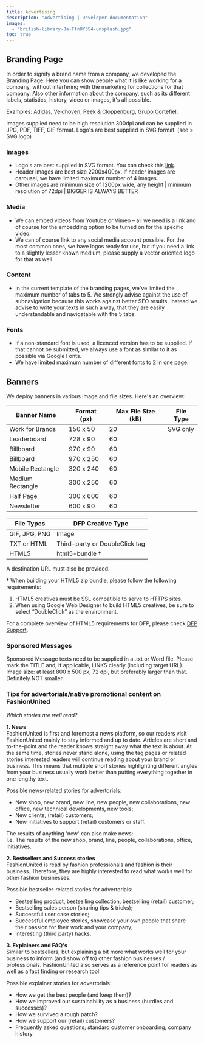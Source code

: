 ```yaml
---
title: Advertising
description: "Advertising | Developer documentation"
images:
  - "british-library-Ja-FfnUY3S4-unsplash.jpg"
toc: true
---
```


## Branding Page

In order to signify a brand name from a company, we developed the Branding Page.
Here you can show people what it is like working for a company, without
interfering with the marketing for collections for that company. Also other
information about the company, such as its different labels, statistics,
history, video or images, it's all possible.

Examples: [Adidas](https://fashionunited.uk/adidas),
[Veldhoven](http://www.fashionunited.nl/veldhovengroup/),
[Peek & Cloppenburg](http://www.fashionunited.de/pc%11Peek%11Cloppenburg/),
[Grupo Cortefiel](http://www.fashionunited.es/grupo-cortefiel).

Images supplied need to be high resolution 300dpi and can be supplied in JPG,
PDF, TIFF, GIF format. Logo's are best supplied in SVG format. (see > SVG logo)

### Images

- Logo's are best supplied in SVG format. You can check this
  [link](/docs/logo/).
- Header images are best size 2200x400px. If header images are carousel, we have
  limited maximum number of 4 images.
- Other images are minimum size of 1200px wide, any height | minimum resolution
  of 72dpi | BIGGER IS ALWAYS BETTER

### Media

- We can embed videos from Youtube or Vimeo – all we need is a link and of
  course for the embedding option to be turned on for the specific video.
- We can of course link to any social media account possible. For the most
  common ones, we have logos ready for use, but if you need a link to a slightly
  lesser known medium, please supply a vector oriented logo for that as well.

### Content

- In the current template of the branding pages, we've limited the maximum
  number of tabs to 5. We strongly advise against the use of subnavigation
  because this works against better SEO results. Instead we advise to write your
  texts in such a way, that they are easily understandable and navigatable with
  the 5 tabs.

### Fonts

- If a non-standard font is used, a licenced version has to be supplied. If that
  cannot be submitted, we always use a font as similar to it as possible via
  Google Fonts.
- We have limited maximum number of different fonts to 2 in one page.

## Banners

We deploy banners in various image and file sizes. Here's an overview:

| Banner Name      | Format (px) | Max File Size (kB) | File Type |
| ---------------- | ----------- | ------------------ | --------- |
| Work for Brands  | 150 x 50    | 20                 | SVG only  |
| Leaderboard      | 728 x 90    | 60                 |           |
| Billboard        | 970 x 90    | 60                 |           |
| Billboard        | 970 x 250   | 60                 |           |
| Mobile Rectangle | 320 x 240   | 60                 |           |
| Medium Rectangle | 300 x 250   | 60                 |           |
| Half Page        | 300 x 600   | 60                 |           |
| Newsletter       | 600 x 90    | 60                 |           |

| File Types    | DFP Creative Type              |
| ------------- | ------------------------------ |
| GIF, JPG, PNG | Image                          |
| TXT or HTML   | Third-party or DoubleClick tag |
| HTML5         | html5-bundle &#8224;           |

A destination URL must also be provided.

&#8224; When building your HTML5 zip bundle, please follow the following
requirements:

1. HTML5 creatives must be SSL compatible to serve to HTTPS sites.
2. When using Google Web Designer to build HTML5 creatives, be sure to select
   “DoubleClick” as the environment.

For a complete overview of HTML5 requirements for DFP, please check
[DFP Support](https://support.google.com/dfp_sb/answer/7046799?hl=en&ref_topic=7045707).

<!-- https://support.google.com/dfp_sb/topic/7045707?hl=en&ref_topic=3168089 -->

### Sponsored Messages

Sponsored Message texts need to be supplied in a .txt or Word file. Please mark
the TITLE and, if applicable, LINKS clearly (including target URL). Image size:
at least 800 x 500 px, 72 dpi, but preferably larger than that. Definitely NOT
smaller.

### Tips for advertorials/native promotional content on FashionUnited

_Which stories are well read?_

**1. News**\
FashionUnited is first and foremost a news platform, so our readers visit
FashionUnited mainly to stay informed and up to date. Articles are short and
to-the-point and the reader knows straight away what the text is about. At the
same time, stories never stand alone, using the tag pages or related stories
interested readers will continue reading about your brand or business. This
means that multiple short stories highlighting different angles from your
business usually work better than putting everything together in one lengthy
text.

Possible news-related stories for advertorials:

- New shop, new brand, new line, new people, new collaborations, new office, new
  technical developments, new tools;
- New clients, (retail) customers;
- New initiatives to support (retail) customers or staff.

The results of anything 'new' can also make news:\
I.e. The results of the new shop, brand, line, people, collaborations, office,
initiatives.

**2. Bestsellers and Success stories**\
FashionUnited is read by fashion professionals and fashion is their business.
Therefore, they are highly interested to read what works well for other fashion
businesses.

Possible bestseller-related stories for advertorials:

- Bestselling product, bestselling collection, bestselling (retail) customer;
- Bestselling sales person (sharing tips & tricks);
- Successful user case stories;
- Successful employee stories, showcase your own people that share their passion
  for their work and your company;
- Interesting (third party) hacks.

**3. Explainers and FAQ's**\
Similar to bestsellers, but explaining a bit more what works well for your
business to inform (and show off to) other fashion businesses / professionals.
FashionUnited also serves as a reference point for readers as well as a fact
finding or research tool.

Possible explainer stories for advertorials:

- How we get the best people (and keep them)?
- How we improved our sustainability as a business (hurdles and successes)?
- How we survived a rough patch?
- How we support our (retail) customers?
- Frequently asked questions; standard customer onboarding; company history
